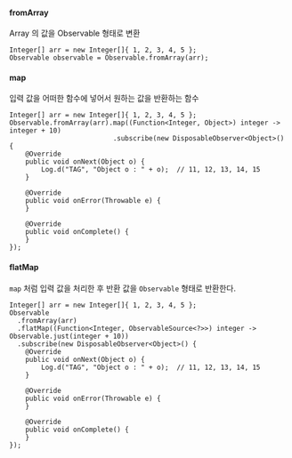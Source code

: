 #### fromArray

Array 의 값을 Observable 형태로 변환

```
Integer[] arr = new Integer[]{ 1, 2, 3, 4, 5 };
Observable observable = Observable.fromArray(arr);
```

#### map

입력 값을 어떠한 함수에 넣어서 원하는 값을 반환하는 함수

```
Integer[] arr = new Integer[]{ 1, 2, 3, 4, 5 };
Observable.fromArray(arr).map((Function<Integer, Object>) integer -> integer + 10)
                          .subscribe(new DisposableObserver<Object>() {
    @Override
    public void onNext(Object o) {
        Log.d("TAG", "Object o : " + o);  // 11, 12, 13, 14, 15
    }

    @Override
    public void onError(Throwable e) {
    }

    @Override
    public void onComplete() {
    }
});
```

#### flatMap

`map` 처럼 입력 값을 처리한 후 반환 값을 `Observable` 형태로 반환한다.

```
Integer[] arr = new Integer[]{ 1, 2, 3, 4, 5 };
Observable
  .fromArray(arr)
  .flatMap((Function<Integer, ObservableSource<?>>) integer -> Observable.just(integer + 10))
  .subscribe(new DisposableObserver<Object>() {
    @Override
    public void onNext(Object o) {
        Log.d("TAG", "Object o : " + o);  // 11, 12, 13, 14, 15
    }

    @Override
    public void onError(Throwable e) {
    }

    @Override
    public void onComplete() {
    }
});
```

